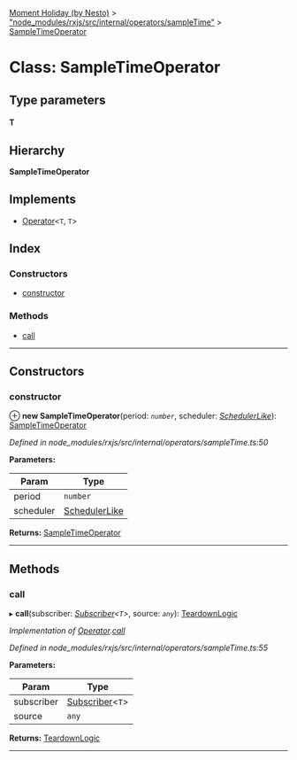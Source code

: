 [Moment Holiday (by Nesto)](../README.md) > ["node_modules/rxjs/src/internal/operators/sampleTime"](../modules/_node_modules_rxjs_src_internal_operators_sampletime_.md) > [SampleTimeOperator](../classes/_node_modules_rxjs_src_internal_operators_sampletime_.sampletimeoperator.md)

# Class: SampleTimeOperator

## Type parameters
#### T 
## Hierarchy

**SampleTimeOperator**

## Implements

* [Operator](../interfaces/_node_modules_rxjs_src_internal_operator_.operator.md)<`T`, `T`>

## Index

### Constructors

* [constructor](_node_modules_rxjs_src_internal_operators_sampletime_.sampletimeoperator.md#constructor)

### Methods

* [call](_node_modules_rxjs_src_internal_operators_sampletime_.sampletimeoperator.md#call)

---

## Constructors

<a id="constructor"></a>

###  constructor

⊕ **new SampleTimeOperator**(period: *`number`*, scheduler: *[SchedulerLike](../interfaces/_node_modules_rxjs_src_internal_types_.schedulerlike.md)*): [SampleTimeOperator](_node_modules_rxjs_src_internal_operators_sampletime_.sampletimeoperator.md)

*Defined in node_modules/rxjs/src/internal/operators/sampleTime.ts:50*

**Parameters:**

| Param | Type |
| ------ | ------ |
| period | `number` |
| scheduler | [SchedulerLike](../interfaces/_node_modules_rxjs_src_internal_types_.schedulerlike.md) |

**Returns:** [SampleTimeOperator](_node_modules_rxjs_src_internal_operators_sampletime_.sampletimeoperator.md)

___

## Methods

<a id="call"></a>

###  call

▸ **call**(subscriber: *[Subscriber](_node_modules_rxjs_src_internal_subscriber_.subscriber.md)<`T`>*, source: *`any`*): [TeardownLogic](../modules/_node_modules_rxjs_src_internal_types_.md#teardownlogic)

*Implementation of [Operator](../interfaces/_node_modules_rxjs_src_internal_operator_.operator.md).[call](../interfaces/_node_modules_rxjs_src_internal_operator_.operator.md#call)*

*Defined in node_modules/rxjs/src/internal/operators/sampleTime.ts:55*

**Parameters:**

| Param | Type |
| ------ | ------ |
| subscriber | [Subscriber](_node_modules_rxjs_src_internal_subscriber_.subscriber.md)<`T`> |
| source | `any` |

**Returns:** [TeardownLogic](../modules/_node_modules_rxjs_src_internal_types_.md#teardownlogic)

___

